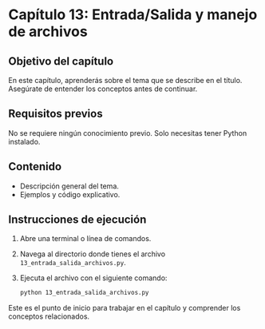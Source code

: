 # Capítulo 13: Entrada/Salida y manejo de archivos

## Objetivo del capítulo
En este capítulo, aprenderás sobre el tema que se describe en el título. Asegúrate de entender los conceptos antes de continuar.

## Requisitos previos
No se requiere ningún conocimiento previo. Solo necesitas tener Python instalado.

## Contenido
- Descripción general del tema.
- Ejemplos y código explicativo.

## Instrucciones de ejecución
1. Abre una terminal o línea de comandos.
2. Navega al directorio donde tienes el archivo `13_entrada_salida_archivos.py`.
3. Ejecuta el archivo con el siguiente comando:

   ```bash
   python 13_entrada_salida_archivos.py
   ```

Este es el punto de inicio para trabajar en el capítulo y comprender los conceptos relacionados.
